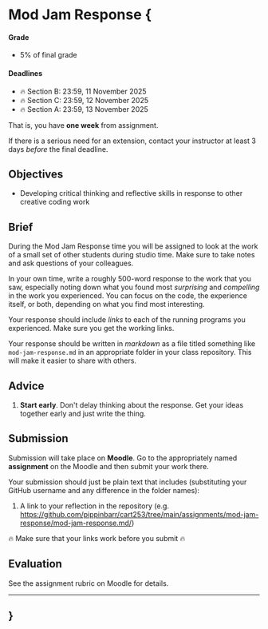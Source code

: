 # Mod Jam Response {

#### Grade

- 5% of final grade

#### Deadlines

- 🔥 Section B: 23:59, 11 November 2025
- 🔥 Section C: 23:59, 12 November 2025
- 🔥 Section A: 23:59, 13 November 2025

That is, you have **one week** from assignment.

If there is a serious need for an extension, contact your instructor at least 3 days *before* the final deadline.

## Objectives

- Developing critical thinking and reflective skills in response to other creative coding work

## Brief

During the Mod Jam Response time you will be assigned to look at the work of a small set of other students during studio time. Make sure to take notes and ask questions of your colleagues.

In your own time, write a roughly 500-word response to the work that you saw, especially noting down what you found most *surprising* and *compelling* in the work you experienced. You can focus on the code, the experience itself, or both, depending on what you find most interesting.

Your response should include *links* to each of the running programs you experienced. Make sure you get the working links.

Your response should be written in *markdown* as a file titled something like `mod-jam-response.md` in an appropriate folder in your class repository. This will make it easier to share with others.

## Advice

1. **Start early**. Don't delay thinking about the response. Get your ideas together early and just write the thing.

## Submission

Submission will take place on **Moodle**. Go to the appropriately named **assignment** on the Moodle and then submit your work there.

Your submission should just be plain text that includes (substituting your GitHub username and any difference in the folder names):

1. A link to your reflection in the repository (e.g. <https://github.com/pippinbarr/cart253/tree/main/assignments/mod-jam-response/mod-jam-response.md/>)

🔥 Make sure that your links work before you submit 🔥

## Evaluation

See the assignment rubric on Moodle for details.

---

## }